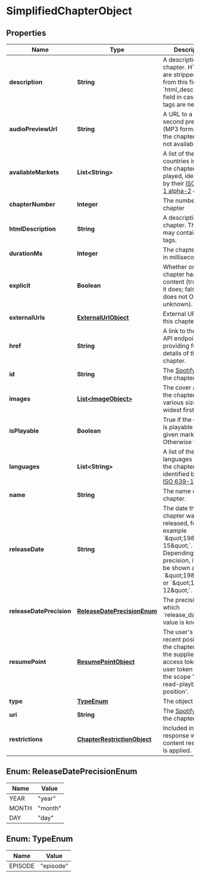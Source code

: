 

# SimplifiedChapterObject


## Properties

| Name | Type | Description | Notes |
|------------ | ------------- | ------------- | -------------|
|**description** | **String** | A description of the chapter. HTML tags are stripped away from this field, use &#x60;html_description&#x60; field in case HTML tags are needed.  |  |
|**audioPreviewUrl** | **String** | A URL to a 30 second preview (MP3 format) of the chapter. &#x60;null&#x60; if not available.  |  |
|**availableMarkets** | **List&lt;String&gt;** | A list of the countries in which the chapter can be played, identified by their [ISO 3166-1 alpha-2](http://en.wikipedia.org/wiki/ISO_3166-1_alpha-2) code.  |  [optional] |
|**chapterNumber** | **Integer** | The number of the chapter  |  |
|**htmlDescription** | **String** | A description of the chapter. This field may contain HTML tags.  |  |
|**durationMs** | **Integer** | The chapter length in milliseconds.  |  |
|**explicit** | **Boolean** | Whether or not the chapter has explicit content (true &#x3D; yes it does; false &#x3D; no it does not OR unknown).  |  |
|**externalUrls** | [**ExternalUrlObject**](ExternalUrlObject.md) | External URLs for this chapter.  |  |
|**href** | **String** | A link to the Web API endpoint providing full details of the chapter.  |  |
|**id** | **String** | The [Spotify ID](/documentation/web-api/concepts/spotify-uris-ids) for the chapter.  |  |
|**images** | [**List&lt;ImageObject&gt;**](ImageObject.md) | The cover art for the chapter in various sizes, widest first.  |  |
|**isPlayable** | **Boolean** | True if the chapter is playable in the given market. Otherwise false.  |  |
|**languages** | **List&lt;String&gt;** | A list of the languages used in the chapter, identified by their [ISO 639-1](https://en.wikipedia.org/wiki/ISO_639) code.  |  |
|**name** | **String** | The name of the chapter.  |  |
|**releaseDate** | **String** | The date the chapter was first released, for example &#x60;\&quot;1981-12-15\&quot;&#x60;. Depending on the precision, it might be shown as &#x60;\&quot;1981\&quot;&#x60; or &#x60;\&quot;1981-12\&quot;&#x60;.  |  |
|**releaseDatePrecision** | [**ReleaseDatePrecisionEnum**](#ReleaseDatePrecisionEnum) | The precision with which &#x60;release_date&#x60; value is known.  |  |
|**resumePoint** | [**ResumePointObject**](ResumePointObject.md) | The user&#39;s most recent position in the chapter. Set if the supplied access token is a user token and has the scope &#39;user-read-playback-position&#39;.  |  |
|**type** | [**TypeEnum**](#TypeEnum) | The object type.  |  |
|**uri** | **String** | The [Spotify URI](/documentation/web-api/concepts/spotify-uris-ids) for the chapter.  |  |
|**restrictions** | [**ChapterRestrictionObject**](ChapterRestrictionObject.md) | Included in the response when a content restriction is applied.  |  [optional] |



## Enum: ReleaseDatePrecisionEnum

| Name | Value |
|---- | -----|
| YEAR | &quot;year&quot; |
| MONTH | &quot;month&quot; |
| DAY | &quot;day&quot; |



## Enum: TypeEnum

| Name | Value |
|---- | -----|
| EPISODE | &quot;episode&quot; |



